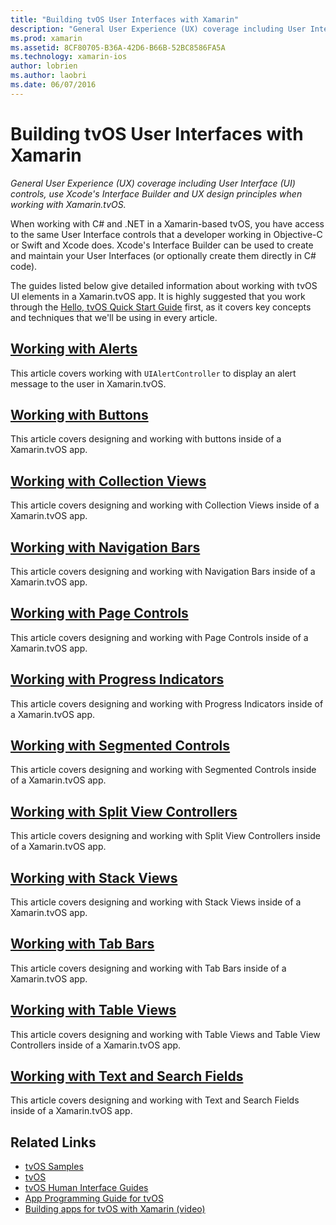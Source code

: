 ```yaml
---
title: "Building tvOS User Interfaces with Xamarin"
description: "General User Experience (UX) coverage including User Interface (UI) controls, use Xcode's Interface Builder and UX design principles when working with Xamarin.tvOS."
ms.prod: xamarin
ms.assetid: 8CF80705-B36A-42D6-B66B-52BC8586FA5A
ms.technology: xamarin-ios
author: lobrien
ms.author: laobri
ms.date: 06/07/2016
---
```


# Building tvOS User Interfaces with Xamarin

_General User Experience (UX) coverage including User Interface (UI) controls, use Xcode's Interface Builder and UX design principles when working with Xamarin.tvOS._

When working with C# and .NET in a Xamarin-based tvOS, you have access to the same User Interface controls that a developer working in Objective-C or Swift and Xcode does. Xcode's Interface Builder can be used to create and maintain your User Interfaces (or optionally create them directly in C# code).

The guides listed below give detailed information about working with tvOS UI elements in a Xamarin.tvOS app. It is highly suggested that you work through the [Hello, tvOS Quick Start Guide](~/ios/tvos/get-started/hello-tvos.md) first, as it covers key concepts and techniques that we'll be using in every article.

## [Working with Alerts](~/ios/tvos/user-interface/alerts.md)

This article covers working with `UIAlertController` to display an alert message to the user in Xamarin.tvOS.

## [Working with Buttons](~/ios/tvos/user-interface/buttons.md)

This article covers designing and working with buttons inside of a Xamarin.tvOS app.

## [Working with Collection Views](~/ios/tvos/user-interface/collection-views.md)

This article covers designing and working with Collection Views inside of a Xamarin.tvOS app.

## [Working with Navigation Bars](~/ios/tvos/user-interface/navigation-bars.md)

This article covers designing and working with Navigation Bars inside of a Xamarin.tvOS app.

## [Working with Page Controls](~/ios/tvos/user-interface/page-controls.md)

This article covers designing and working with Page Controls inside of a Xamarin.tvOS app.

## [Working with Progress Indicators](~/ios/tvos/user-interface/progress-indicators.md)

This article covers designing and working with Progress Indicators inside of a Xamarin.tvOS app.

## [Working with Segmented Controls](~/ios/tvos/user-interface/segmented-controls.md)

This article covers designing and working with Segmented Controls inside of a Xamarin.tvOS app.

## [Working with Split View Controllers](~/ios/tvos/user-interface/split-views.md)

This article covers designing and working with Split View Controllers inside of a Xamarin.tvOS app.

## [Working with Stack Views](~/ios/tvos/user-interface/stacked-views.md)

This article covers designing and working with Stack Views inside of a Xamarin.tvOS app.

## [Working with Tab Bars](~/ios/tvos/user-interface/tab-bars.md)

This article covers designing and working with Tab Bars inside of a Xamarin.tvOS app.

## [Working with Table Views](~/ios/tvos/user-interface/table-views.md)

This article covers designing and working with Table Views and Table View Controllers inside of a Xamarin.tvOS app.

## [Working with Text and Search Fields](~/ios/tvos/user-interface/text-fields-and-search.md)

This article covers designing and working with Text and Search Fields inside of a Xamarin.tvOS app.



## Related Links

- [tvOS Samples](https://docs.microsoft.com/samples/browse/?products=xamarin&term=Xamarin.iOS+tvOS)
- [tvOS](https://developer.apple.com/tvos/)
- [tvOS Human Interface Guides](https://developer.apple.com/tvos/human-interface-guidelines/)
- [App Programming Guide for tvOS](https://developer.apple.com/library/prerelease/tvos/documentation/General/Conceptual/AppleTV_PG/)
- [Building apps for tvOS with Xamarin (video)](https://university.xamarin.com/lightninglectures/tvos-with-xamarin)
